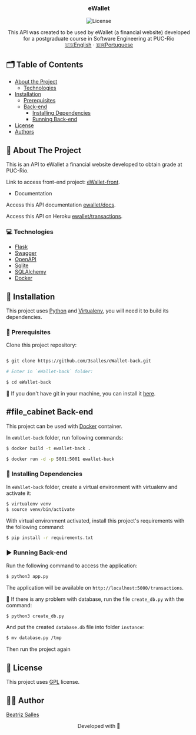 <p align="center">

  <h3 align="center">eWallet</h3>

<p align="center">
  <img src="https://img.shields.io/static/v1?label=Lincense&message=GPL&color=0000ff" alt="License" />
</p>

<p align="center">
    This API was created to be used by eWallet (a financial website) developed for a postgraduate course in Software Engineering at PUC-Rio
    <br />
    <a href="README.md">🇺🇸English</a>
    ·
    <a href="README-pt.md">🇧🇷Portuguese</a>
  </p>
</p>

<!-- TABLE OF CONTENTS -->
## 🗂 Table of Contents

* [About the Project](#book-about-the-project)
  * [Technologies](#computer-technologies)
* [Installation](#bricks-installation)
  * [Prerequisites](#construction-prerequisites)
  * [Back-end](#file_cabinet-back-end)
    * [Installing Dependencies](#construction-installing-dependencies)
    <!-- * [Setting Back-end](#wrench-setting-back-end) -->
    * [Running Back-end](#arrow_forward-running-back-end)
* [License](#page_facing_up-license)
* [Authors](#woman_technologist-author)

## :book: About The Project

This is an API to eWallet a financial website developed to obtain grade at PUC-Rio.

Link to access front-end project: [eWallet-front]().

* Documentation

Access this API documentation [ewallet/docs](https://ewallet-42d06a204d9c.herokuapp.com/openapi/swagger#).

Access this API on Heroku [ewallet/transactions](https://ewallet-42d06a204d9c.herokuapp.com/transactions).



### :computer: Technologies

* [Flask](https://flask.palletsprojects.com/en/2.3.x)
* [Swagger](https://swagger.io/)
* [OpenAPI](https://www.openapis.org)
* [Sqlite](https://www.sqlite.org/index.html)
* [SQLAlchemy](https://www.sqlalchemy.org/)
* [Docker](https://www.docker.com)

## :bricks: Installation

This project uses [Python](https://www.python.org) and [Virtualenv](https://virtualenv.pypa.io/en/latest/), you will need it to build its dependencies.

### :construction: Prerequisites

Clone this project repository:

```bash

$ git clone https://github.com/3salles/eWallet-back.git

# Enter in `eWallet-back` folder:

$ cd eWallet-back
```

🚨 If you don't have git in your machine, you can install it [here](https://git-scm.com/downloads).

## #file_cabinet Back-end

This project can be used with [Docker](https://www.docker.com) container.

In `eWallet-back` folder, run following commands:
```bash
$ docker build -t ewallet-back .

$ docker run -d -p 5001:5001 ewallet-back 
``` 

### :construction: Installing Dependencies

In `eWallet-back` folder, create a virtual environment with virtualenv and activate it:

```bash
$ virtualenv venv
$ source venv/bin/activate
```

With virtual environment activated, install this project's requirements with the following command:

```bash
$ pip install -r requirements.txt
```

### :arrow_forward: Running Back-end

Run the following command to access the application:

```bash
$ python3 app.py
```

The application will be available on `http://localhost:5000/transactions`.


🚨 If there is any problem with database, run the file `create_db.py` with the command:

```bash
$ python3 create_db.py
```

And put the created `database.db` file into folder `instance`:

```bash
$ mv database.py /tmp
```

Then run the project again

## :page_facing_up: License

This project uses [GPL](https://github.com/3salles/eWallet-back/blob/main/LICENSE) license.

## :woman_technologist: Author

[Beatriz Salles](https://github.com/3salles)

<p align="center">Developed with 💜</p>
